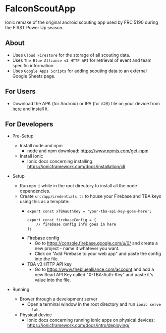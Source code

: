 # FalconScoutApp
Ionic remake of the original android scouting app used by FRC 5190 during the FIRST Power Up season.

## About
- Uses `Cloud Firestore` for the storage of all scouting data.
- Uses `The Blue Alliance v3 HTTP API` for retrieval of event and team specific information.
- Uses `Google Apps Scripts` for adding scouting data to an external Google Sheets page.
<!-- - Uses `Infragistics Ignite UI for Angular` for detailed graphs and filterable, pagable grids. -->

## For Users
- Download the APK (for Android) or IPA (for iOS) file on your device from [here](https://github.com/Link07109/FalconScoutApp/releases) and install it.

## For Developers
- Pre-Setup
  - Install node and npm
    - node and npm download: https://www.npmjs.com/get-npm
  - Install Ionic
    - Ionic docs concerning installing: https://ionicframework.com/docs/installation/cli

- Setup
  - Run `npm i` while in the root directory to install all the node dependencies.
  - Create `src/app/credentials.ts` to house your Firebase and TBA keys using this as a template: 
    - ```
      export const xTBAauthKey = 'your-tba-api-key-goes-here';

      export const firebaseConfig = {
          // firebase config info goes in here
      };
    - Firebase config
      - Go to https://console.firebase.google.com/u/0/ and create a new project - name it whatever you want.
      - Click on "Add Firebase to your web app" and paste the config into the file.    
    - TBA v3 HTTP API key
      - Go to https://www.thebluealliance.com/account and add a new Read API Key called "X-TBA-Auth-Key" and paste it's value into the file.

- Running
  - Brower through a development server
    - Open a terminal window in the root directory and run `ionic serve --lab`.
  - Physical device
    - Ionic docs concerning running ionic apps on physical devices: https://ionicframework.com/docs/intro/deploying/
